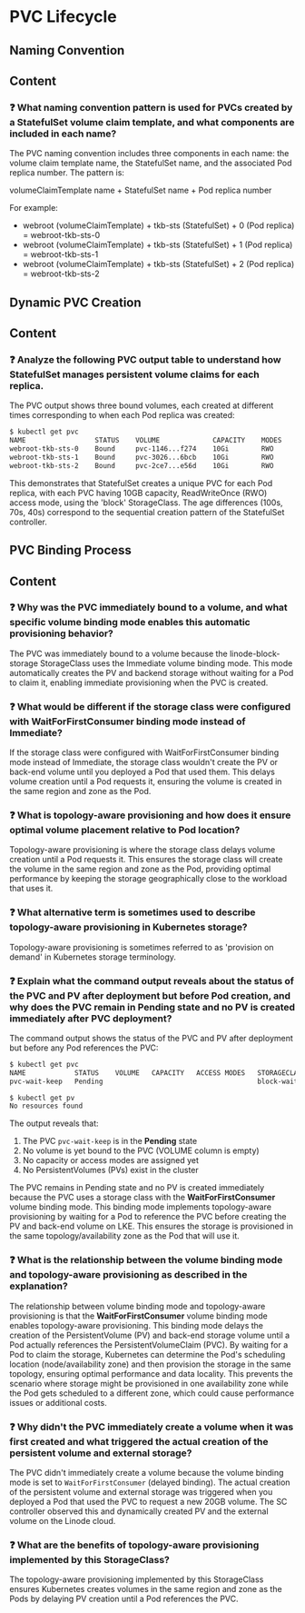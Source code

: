 # PVC Lifecycle

## Naming Convention

## Content

### ❓ What naming convention pattern is used for PVCs created by a StatefulSet volume claim template, and what components are included in each name?
The PVC naming convention includes three components in each name: the volume claim template name, the StatefulSet name, and the associated Pod replica number. The pattern is:

volumeClaimTemplate name + StatefulSet name + Pod replica number

For example:
- webroot (volumeClaimTemplate) + tkb-sts (StatefulSet) + 0 (Pod replica) = webroot-tkb-sts-0
- webroot (volumeClaimTemplate) + tkb-sts (StatefulSet) + 1 (Pod replica) = webroot-tkb-sts-1  
- webroot (volumeClaimTemplate) + tkb-sts (StatefulSet) + 2 (Pod replica) = webroot-tkb-sts-2


## Dynamic PVC Creation
## Content

### ❓ Analyze the following PVC output table to understand how StatefulSet manages persistent volume claims for each replica.
The PVC output shows three bound volumes, each created at different times corresponding to when each Pod replica was created:

```bash
$ kubectl get pvc
NAME                 STATUS    VOLUME             CAPACITY    MODES    STORAGECLASS    AGE
webroot-tkb-sts-0    Bound     pvc-1146...f274    10Gi        RWO      block           100s
webroot-tkb-sts-1    Bound     pvc-3026...6bcb    10Gi        RWO      block           70s
webroot-tkb-sts-2    Bound     pvc-2ce7...e56d    10Gi        RWO      block           40s
```

This demonstrates that StatefulSet creates a unique PVC for each Pod replica, with each PVC having 10GB capacity, ReadWriteOnce (RWO) access mode, using the 'block' StorageClass. The age differences (100s, 70s, 40s) correspond to the sequential creation pattern of the StatefulSet controller.


## PVC Binding Process
## Content

### ❓ Why was the PVC immediately bound to a volume, and what specific volume binding mode enables this automatic provisioning behavior?
The PVC was immediately bound to a volume because the linode-block-storage StorageClass uses the Immediate volume binding mode. This mode automatically creates the PV and backend storage without waiting for a Pod to claim it, enabling immediate provisioning when the PVC is created.

### ❓ What would be different if the storage class were configured with WaitForFirstConsumer binding mode instead of Immediate?
If the storage class were configured with WaitForFirstConsumer binding mode instead of Immediate, the storage class wouldn't create the PV or back-end volume until you deployed a Pod that used them. This delays volume creation until a Pod requests it, ensuring the volume is created in the same region and zone as the Pod.

### ❓ What is topology-aware provisioning and how does it ensure optimal volume placement relative to Pod location?
Topology-aware provisioning is where the storage class delays volume creation until a Pod requests it. This ensures the storage class will create the volume in the same region and zone as the Pod, providing optimal performance by keeping the storage geographically close to the workload that uses it.

### ❓ What alternative term is sometimes used to describe topology-aware provisioning in Kubernetes storage?
Topology-aware provisioning is sometimes referred to as 'provision on demand' in Kubernetes storage terminology.

### ❓ Explain what the command output reveals about the status of the PVC and PV after deployment but before Pod creation, and why does the PVC remain in Pending state and no PV is created immediately after PVC deployment?
The command output shows the status of the PVC and PV after deployment but before any Pod references the PVC:

```bash
$ kubectl get pvc
NAME            STATUS    VOLUME   CAPACITY   ACCESS MODES   STORAGECLASS      
pvc-wait-keep   Pending                                      block-wait-keep   

$ kubectl get pv
No resources found
```

The output reveals that:
1. The PVC `pvc-wait-keep` is in the **Pending** state
2. No volume is yet bound to the PVC (VOLUME column is empty)
3. No capacity or access modes are assigned yet
4. No PersistentVolumes (PVs) exist in the cluster

The PVC remains in Pending state and no PV is created immediately because the PVC uses a storage class with the **WaitForFirstConsumer** volume binding mode. This binding mode implements topology-aware provisioning by waiting for a Pod to reference the PVC before creating the PV and back-end volume on LKE. This ensures the storage is provisioned in the same topology/availability zone as the Pod that will use it.

### ❓ What is the relationship between the volume binding mode and topology-aware provisioning as described in the explanation?
The relationship between volume binding mode and topology-aware provisioning is that the **WaitForFirstConsumer** volume binding mode enables topology-aware provisioning. This binding mode delays the creation of the PersistentVolume (PV) and back-end storage volume until a Pod actually references the PersistentVolumeClaim (PVC). By waiting for a Pod to claim the storage, Kubernetes can determine the Pod's scheduling location (node/availability zone) and then provision the storage in the same topology, ensuring optimal performance and data locality. This prevents the scenario where storage might be provisioned in one availability zone while the Pod gets scheduled to a different zone, which could cause performance issues or additional costs.

### ❓ Why didn't the PVC immediately create a volume when it was first created and what triggered the actual creation of the persistent volume and external storage?
The PVC didn't immediately create a volume because the volume binding mode is set to `WaitForFirstConsumer` (delayed binding). The actual creation of the persistent volume and external storage was triggered when you deployed a Pod that used the PVC to request a new 20GB volume. The SC controller observed this and dynamically created PV and the external volume on the Linode cloud.

### ❓ What are the benefits of topology-aware provisioning implemented by this StorageClass?
The topology-aware provisioning implemented by this StorageClass ensures Kubernetes creates volumes in the same region and zone as the Pods by delaying PV creation until a Pod references the PVC.

